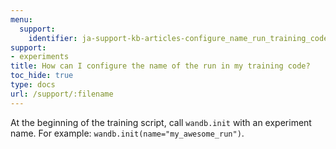 ```yaml
---
menu:
  support:
    identifier: ja-support-kb-articles-configure_name_run_training_code
support:
- experiments
title: How can I configure the name of the run in my training code?
toc_hide: true
type: docs
url: /support/:filename
---
```


At the beginning of the training script, call `wandb.init` with an experiment name. For example: `wandb.init(name="my_awesome_run")`.